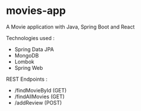 # movies-app
A Movie application with Java, Spring Boot and React

Technologies used :
- Spring Data JPA
- MongoDB
- Lombok
- Spring Web

REST Endpoints :

- /findMovieById (GET)
- /findAllMovies (GET)
- /addReview (POST)
